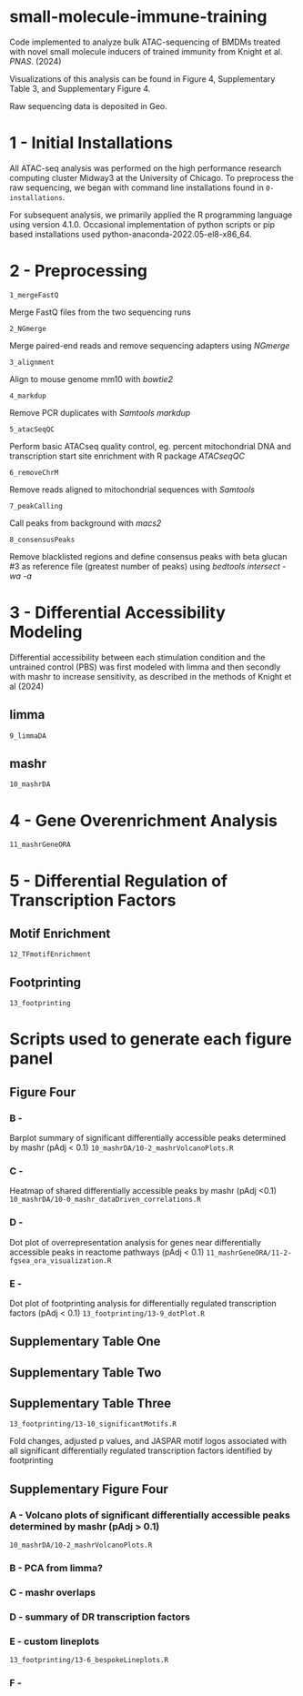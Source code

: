 # small-molecule-immune-training
Code implemented to analyze bulk ATAC-sequencing of BMDMs treated with novel small molecule inducers of trained immunity from Knight et al. <i>PNAS</i>. (2024)

Visualizations of this analysis can be found in Figure 4, Supplementary Table 3, and Supplementary Figure 4.

Raw sequencing data is deposited in Geo. 


# 1 - Initial Installations
All ATAC-seq analysis was performed on the high performance research computing cluster Midway3 at the University of Chicago. To preprocess the raw sequencing, we began with command line installations found in `0-installations`. 

For subsequent analysis, we primarily applied the R programming language using version 4.1.0. Occasional implementation of python scripts or pip based installations used python-anaconda-2022.05-el8-x86_64. 

# 2 - Preprocessing
`1_mergeFastQ`

Merge FastQ files from the two sequencing runs

`2_NGmerge`

Merge paired-end reads and remove sequencing adapters using <i>NGmerge</i>

`3_alignment`

Align to mouse genome mm10 with <i>bowtie2</i>

`4_markdup`

Remove PCR duplicates with <i>Samtools markdup</i>

`5_atacSeqQC`

Perform basic ATACseq quality control, eg. percent mitochondrial DNA and transcription start site enrichment with R package <i>ATACseqQC</i>

`6_removeChrM`

Remove reads aligned to mitochondrial sequences with <i>Samtools</i>

`7_peakCalling`

Call peaks from background with <i>macs2</i>

`8_consensusPeaks`

Remove blacklisted regions and define consensus peaks with beta glucan #3 as reference file (greatest number of peaks) using <i>bedtools intersect -wa -a</i>


# 3 - Differential Accessibility Modeling
Differential accessibility between each stimulation condition and the untrained control (PBS) was first modeled with limma and then secondly with mashr to increase sensitivity, as described in the methods of Knight et al (2024)

## limma
`9_limmaDA`

## mashr
`10_mashrDA`

# 4 - Gene Overenrichment Analysis
`11_mashrGeneORA`

# 5 - Differential Regulation of Transcription Factors

## Motif Enrichment
`12_TFmotifEnrichment`

## Footprinting
`13_footprinting`


# Scripts used to generate each figure panel

## Figure Four

### B - 
Barplot summary of significant differentially accessible peaks determined by mashr (pAdj < 0.1)
`10_mashrDA/10-2_mashrVolcanoPlots.R`

### C - 
Heatmap of shared differentially accessible peaks by mashr (pAdj <0.1)
`10_mashrDA/10-0_mashr_dataDriven_correlations.R`

### D - 
Dot plot of overrepresentation analysis for genes near differentially accessible peaks in reactome pathways (pAdj < 0.1)
`11_mashrGeneORA/11-2-fgsea_ora_visualization.R`

### E - 
Dot plot of footprinting analysis for differentially regulated transcription factors (pAdj < 0.1)
`13_footprinting/13-9_dotPlot.R`

## Supplementary Table One

## Supplementary Table Two

## Supplementary Table Three
`13_footprinting/13-10_significantMotifs.R`

Fold changes, adjusted p values, and JASPAR motif logos associated with all significant differentially regulated transcription factors identified by footprinting

## Supplementary Figure Four

### A - Volcano plots of significant differentially accessible peaks determined by mashr (pAdj > 0.1)
`10_mashrDA/10-2_mashrVolcanoPlots.R`

### B - PCA from limma?

### C - mashr overlaps

### D - summary of DR transcription factors

### E - custom lineplots
`13_footprinting/13-6_bespokeLineplots.R`

### F - 
